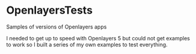 # OpenlayersTests
Samples of versions of Openlayers apps

I needed to get up to speed with Openlayers 5
but could not get examples to work so I built
a series of my own examples to test everything.
